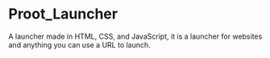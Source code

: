 # Proot_Launcher
A launcher made in HTML, CSS, and JavaScript, it is a launcher for websites and anything you can use a URL to launch.